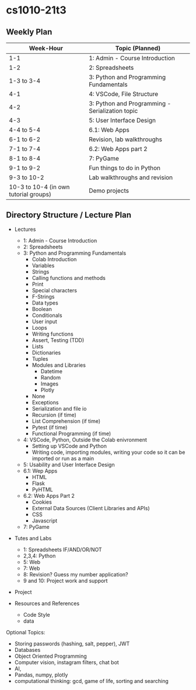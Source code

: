 # cs1010-21t3

## Weekly Plan

| Week-Hour | Topic (Planned) |
|---|---|
| 1-1 | 1: Admin - Course Introduction |
| 1-2 | 2: Spreadsheets |
| 1-3 to 3-4 | 3: Python and Programming Fundamentals |
| 4-1 | 4: VSCode, File Structure |
| 4-2 | 3: Python and Programming - Serialization topic |
| 4-3 | 5: User Interface Design |
| 4-4 to 5-4 | 6.1: Web Apps |
| 6-1 to 6-2 | Revision, lab walkthroughs |
| 7-1 to 7-4 | 6.2: Web Apps part 2 |
| 8-1 to 8-4 | 7: PyGame |
| 9-1 to 9-2 | Fun things to do in Python |
| 9-3 to 10-2 | Lab walkthroughs and revision |
| 10-3 to 10-4 (in own tutorial groups) | Demo projects |


## Directory Structure / Lecture Plan

* Lectures
  * 1: Admin - Course Introduction
  * 2: Spreadsheets
  * 3: Python and Programming Fundamentals
    * Colab Introduction
    * Variables
    * Strings
    * Calling functions and methods
    * Print
    * Special characters
    * F-Strings
    * Data types
    * Boolean
    * Conditionals
    * User input
    * Loops
    * Writing functions
    * Assert, Testing (TDD)
    * Lists
    * Dictionaries
    * Tuples
    * Modules and Libraries
      * Datetime
      * Random
      * Images
      * Plotly
    * None
    * Exceptions
    * Serialization and file io
    * Recursion (if time)
    * List Comprehension (if time)
    * Pytest (if time)
    * Functional Programming (if time)
  * 4: VSCode, Python, Outside the Colab enivronment
    * Setting up VSCode and Python
    * Writing code, importing modules, writing your code so it can be imported or run as a main
  * 5: Usability and User Interface Design
  * 6.1: Wep Apps
    * HTML
    * Flask
    * PyHTML
  * 6.2: Web Apps Part 2
    * Cookies
    * External Data Sources (Client Libraries and APIs)
    * CSS
    * Javascript
  * 7: PyGame

* Tutes and Labs
  * 1: Spreadsheets IF/AND/OR/NOT
  * 2,3,4: Python
  * 5: Web
  * 7: Web
  * 8: Revision? Guess my number application?
  * 9 and 10: Project work and support
* Project
* Resources and References
  * Code Style
  * data


Optional Topics:
 * Storing passwords (hashing, salt, pepper), JWT
 * Databases
 * Object Oriented Programming
 * Computer vision, instagram filters, chat bot
 * AI,
 * Pandas, numpy, plotly
 * computational thinking: gcd, game of life, sorting and searching
